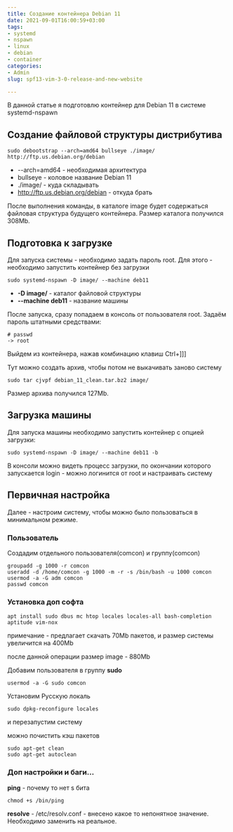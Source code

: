 ```yaml
---
title: Создание контейнера Debian 11
date: 2021-09-01T16:00:59+03:00
tags: 
- systemd 
- nspawn 
- linux 
- debian 
- container
categories: 
- Admin
slug: spf13-vim-3-0-release-and-new-website

---
```


В данной статье я подготовлю контейнер для Debian 11 в системе systemd-nspawn




## Создание файловой структуры дистрибутива

	sudo debootstrap --arch=amd64 bullseye ./image/ http://ftp.us.debian.org/debian

- --arch=amd64 - необходимая архитектура
- bullseye - коловое название Debian 11
- ./image/ - куда складывать
- http://ftp.us.debian.org/debian - откуда брать

После выполнения команды, в каталоге image будет содержаться файловая структура будущего контейнера.
Размер каталога получился 308Mb.



## Подготовка к загрузке

Для запуска системы - необходимо задать пароль root. Для этого - необходимо запустить контейнер без загрузки

	sudo systemd-nspawn -D image/ --machine deb11

- **-D image/** - каталог файловой структуры
- **--machine deb11** - название машины

После запуска, сразу попадаем в консоль от пользователя root. Задаём пароль штатными средствами:

```
# passwd
-> root
```

Выйдем из контейнера, нажав комбинацию клавиш Ctrl+]]]

Тут можно создать архив, чтобы потом не выкачивать заново систему

	sudo tar cjvpf debian_11_clean.tar.bz2 image/

Размер архива получился 127Mb.

## Загрузка машины

Для запуска машины необходимо запустить контейнер с опцией загрузки:

	sudo systemd-nspawn -D image/ --machine deb11 -b

В консоли можно видеть процесс загрузки, по окончании которого запускается login - можно логинится от root и настраивать систему


## Первичная настройка

Далее - настроим систему, чтобы можно было пользоваться в минимальном режиме.


### Пользователь

Создадим отдельного пользователя(comcon) и группу(comcon)

```
groupadd -g 1000 -r comcon
useradd -d /home/comcon -g 1000 -m -r -s /bin/bash -u 1000 comcon
usermod -a -G adm comcon
passwd comcon
```

### Установка доп софта

```
apt install sudo dbus mc htop locales locales-all bash-completion aptitude vim-nox
```

примечание - предлагает скачать 70Mb пакетов, и размер системы увеличится на 400Mb

после данной операции размер image - 880Mb


Добавим пользователя в группу **sudo**

```
usermod -a -G sudo comcon
```

Установим Русскую локаль

	sudo dpkg-reconfigure locales

и перезапустим систему

можно почистить кэш пакетов

```
sudo apt-get clean
sudo apt-get autoclean
```

### Доп настройки и баги...


**ping** - почему то нет s бита

```
chmod +s /bin/ping
```

**resolve** - /etc/resolv.conf - внесено какое то непонятное значение. Необходимо заменить на реальное.